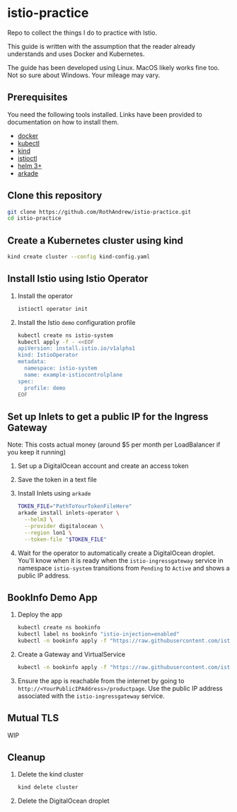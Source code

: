 # istio-practice

Repo to collect the things I do to practice with Istio.

This guide is written with the assumption that the reader already understands and uses Docker and Kubernetes.

The guide has been developed using Linux. MacOS likely works fine too. Not so sure about Windows. Your mileage may vary.

## Prerequisites

You need the following tools installed. Links have been provided to documentation on how to install them.

- [docker](https://www.docker.com/get-started)
- [kubectl](https://kubernetes.io/docs/tasks/tools/install-kubectl/)
- [kind](https://github.com/kubernetes-sigs/kind)
- [istioctl](https://istio.io/docs/ops/diagnostic-tools/istioctl/)
- [helm 3+](https://helm.sh/docs/intro/quickstart/)
- [arkade](https://github.com/alexellis/arkade)

## Clone this repository

```sh
git clone https://github.com/RothAndrew/istio-practice.git
cd istio-practice
```

## Create a Kubernetes cluster using kind

```sh
kind create cluster --config kind-config.yaml
```

## Install Istio using Istio Operator

1. Install the operator

   ```sh
   istioctl operator init
   ```

1. Install the Istio `demo` configuration profile

   ```sh
   kubectl create ns istio-system
   kubectl apply -f - <<EOF
   apiVersion: install.istio.io/v1alpha1
   kind: IstioOperator
   metadata:
     namespace: istio-system
     name: example-istiocontrolplane
   spec:
     profile: demo
   EOF
   ```

## Set up Inlets to get a public IP for the Ingress Gateway

Note: This costs actual money (around \$5 per month per LoadBalancer if you keep it running)

1. Set up a DigitalOcean account and create an access token
1. Save the token in a text file
1. Install Inlets using `arkade`

   ```sh
   TOKEN_FILE="PathToYourTokenFileHere"
   arkade install inlets-operator \
     --helm3 \
     --provider digitalocean \
     --region lon1 \
     --token-file "$TOKEN_FILE"
   ```

1. Wait for the operator to automatically create a DigitalOcean droplet. You'll know when it is ready when the `istio-ingressgateway` service in namespace `istio-system` transitions from `Pending` to `Active` and shows a public IP address.

## BookInfo Demo App

1. Deploy the app

   ```sh
   kubectl create ns bookinfo
   kubectl label ns bookinfo "istio-injection=enabled"
   kubectl -n bookinfo apply -f "https://raw.githubusercontent.com/istio/istio/master/samples/bookinfo/platform/kube/bookinfo.yaml"
   ```

1. Create a Gateway and VirtualService

   ```sh
   kubectl -n bookinfo apply -f "https://raw.githubusercontent.com/istio/istio/master/samples/bookinfo/networking/bookinfo-gateway.yaml"
   ```

1. Ensure the app is reachable from the internet by going to `http://<YourPublicIPAddress>/productpage`. Use the public IP address associated with the `istio-ingressgateway` service.

## Mutual TLS

WIP

## Cleanup

1. Delete the kind cluster

   ```sh
   kind delete cluster
   ```

1. Delete the DigitalOcean droplet
